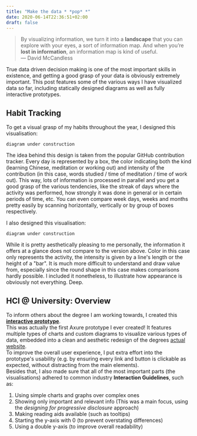 ```yaml
---
title: "Make the data * *pop* *"
date: 2020-06-14T22:36:51+02:00
draft: false
---
```


> By visualizing information, we turn it into a **landscape** that you can explore with your eyes, a sort of information map. And when you’re **lost in information**, an information map is kind of useful.  
― David McCandless

True data driven decision making is one of the most important skills in existence, and getting a good grasp of your data is obviously extremely important. This post features some of the various ways I have visualized data so far, including statically designed diagrams as well as fully interactive prototypes.


## Habit Tracking
To get a visual grasp of my habits throughout the year, I designed this visualisation:  

``` diagram under construction ```

The idea behind this design is taken from the popular GitHub contribution tracker. Every day is represented by a box, the color indicating both the kind (learning Chinese, meditation or working out) and intensity of the contribution (in this case, words studied / time of meditation / time of work out). This way, lots of information is processed in parallel and you get a good grasp of the various tendencies, like the streak of days where the activity was performed, how strongly it was done in general or in certain periods of time, etc. You can even compare week days, weeks and months pretty easily by scanning horizontally, vertically or by group of boxes respectively.

I also designed this visualisation:  

``` diagram under construction ```

While it is pretty aesthetically pleasing to me personally, the information it offers at a glance does not compare to the version above. Color in this case only represents the activity, the intensity is given by a line's length or the height of a "bar". It is much more difficult to understand and draw value from, especially since the round shape in this case makes comparisons hardly possible. I included it nonetheless, to illustrate how appearance is obviously not everything. Deep.

## HCI @ University: Overview
To inform others about the degree I am working towards, I created this **[interactive prototype](https://5xycna.axshare.com)**.   
This was actually the first Axure prototype I ever created! It features multiple types of charts and custom diagrams to visualize various types of data, embedded into a clean and aesthetic redesign of the degrees [actual website](https://mcs.phil2.uni-wuerzburg.de/).  
To improve the overall user experience, I put extra effort into the prototype's usability (e.g. by ensuring every link and button is clickable as expected, without distracting from the main elements).   
Besides that, I also made sure that all of the most important parts (the visualisations) adhered to common industry **Interaction Guidelines**, such as:
1. Using simple charts and graphs over complex ones
1. Showing only important and relevant info (This was a main focus, using the *designing for progressive disclosure* approach)
1. Making reading aids available (such as tooltips)
1. Starting the y-axis with 0 (to prevent overstating differences)
1. Using a double y-axis (to improve overall readability)


